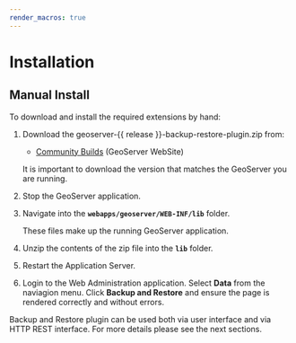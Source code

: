 ```yaml
---
render_macros: true
---
```


# Installation

## Manual Install

To download and install the required extensions by hand:

1.  Download the geoserver-{{ release }}-backup-restore-plugin.zip from:

    -   [Community Builds](https://build.geoserver.org/geoserver/main/community-latest/) (GeoServer WebSite)

    It is important to download the version that matches the GeoServer you are running.

2.  Stop the GeoServer application.

3.  Navigate into the **`webapps/geoserver/WEB-INF/lib`** folder.

    These files make up the running GeoServer application.

4.  Unzip the contents of the zip file into the **`lib`** folder.

5.  Restart the Application Server.

6.  Login to the Web Administration application. Select **Data** from the naviagion menu. Click **Backup and Restore** and ensure the page is rendered correctly and without errors.

Backup and Restore plugin can be used both via user interface and via HTTP REST interface. For more details please see the next sections.
